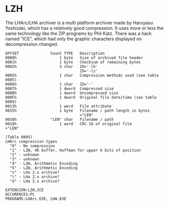 LZH
===

The LHArc/LHA archiver is a multi platform archiver made by Haruyasu Yoshizaki,
which has a relatively good compression. It uses more or less the same
technology like the ZIP programs by Phil Katz. There was a hack named "ICE",
which had only the graphic characters displayed on decompression changed.

```
OFFSET              Count TYPE   Description
0000h                   1 byte   Size of archived file header
0001h                   1 byte   Checksum of remaining bytes
0002h                   3 char   ID='-lh'
                                 ID='-lz'
0005h                   1 char   Compression methods used (see table 0005)
0006h                   1 char   ID='-'
0007h                   1 dword  Compressed size
000Bh                   1 dword  Uncompressed size
000Fh                   1 dword  Original file date/time (see table 0009)
0013h                   1 word   File attribute
0015h                   1 byte   Filename / path length in bytes
                                 ="LEN"
0016h               "LEN" char   Filename / path
0018h                   1 word   CRC-16 of original file
+"LEN"

(Table 0005)
LHArc compression types
  "0" - No compression
  "1" - LZW, 4K buffer, Huffman for upper 6 bits of position
  "2" - unknown
  "3" - unknown
  "4" - LZW, Arithmetic Encoding
  "5" - LZW, Arithmetic Encoding
  "s" - LHa 2.x archive?
  "\" - LHa 2.x archive?
  "d" - LHa 2.x archive?

EXTENSION:LZH,ICE
OCCURENCES:PC
PROGRAMS:LHArc.EXE, LHA.EXE
```

